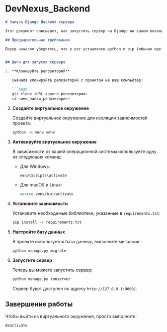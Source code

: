 # DevNexus_Backend

```markdown
# Запуск Django Backend сервера

Этот документ описывает, как запустить сервер на Django на вашем локальном компьютере. Пожалуйста, следуйте инструкциям ниже.

## Предварительные требования

Перед началом убедитесь, что у вас установлен python и pip (обычно идет с питоном в комплекте)


## Шаги для запуска сервера

1. **Клонируйте репозиторий**

   Сначала клонируйте репозиторий с проектом на ваш компьютер:

   ```bash
   git clone <URL_вашего_репозитория>
   cd <имя_папки_репозитория>
   ```

2. **Создайте виртуальное окружение**

   Создайте виртуальное окружение для изоляции зависимостей проекта:

   ```bash
   python -m venv venv
   ```

3. **Активируйте виртуальное окружение**

   В зависимости от вашей операционной системы используйте одну из следующих команд:

   - Для Windows:

     ```bash
     venv\Scripts\activate
     ```

   - Для macOS и Linux:

     ```bash
     source venv/bin/activate
     ```

4. **Установите зависимости**

   Установите необходимые библиотеки, указанные в `requirements.txt`:

   ```bash
   pip install -r requirements.txt
   ```

5. **Настройте базу данных**

   В проекте используется база данных, выполните миграции:

   ```bash
   python manage.py migrate
   ```

6. **Запустите сервер**

   Теперь вы можете запустить сервер:

   ```bash
   python manage.py runserver
   ```

   Сервер будет доступен по адресу `http://127.0.0.1:8000/`.

## Завершение работы

Чтобы выйти из виртуального окружения, просто выполните:

```bash
deactivate
```